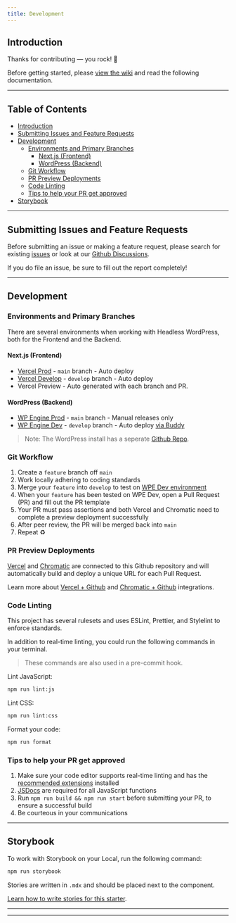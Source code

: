 ```yaml
---
title: Development
---
```


## Introduction

Thanks for contributing — you rock! 🤘

Before getting started, please [view the wiki](https://github.com/WebDevStudios/nextjs-wordpress-starter/wiki) and read the following documentation.

---

## Table of Contents <!-- omit in toc -->

- [Introduction](#introduction)
- [Submitting Issues and Feature Requests](#submitting-issues-and-feature-requests)
- [Development](#development)
  - [Environments and Primary Branches](#environments-and-primary-branches)
    - [Next.js (Frontend)](#nextjs-frontend)
    - [WordPress (Backend)](#wordpress-backend)
  - [Git Workflow](#git-workflow)
  - [PR Preview Deployments](#pr-preview-deployments)
  - [Code Linting](#code-linting)
  - [Tips to help your PR get approved](#tips-to-help-your-pr-get-approved)
- [Storybook](#storybook)

---

## Submitting Issues and Feature Requests

Before submitting an issue or making a feature request, please search for existing [issues](https://github.com/WebDevStudios/nextjs-wordpress-starter/issues) or look at our [Github Discussions](https://github.com/WebDevStudios/nextjs-wordpress-starter/discussions).

If you do file an issue, be sure to fill out the report completely!

---

## Development

### Environments and Primary Branches

There are several environments when working with Headless WordPress, both for the Frontend and the Backend.

#### Next.js (Frontend)

- [Vercel Prod](https://nextjs-wordpress-starter.vercel.app/) - `main` branch - Auto deploy
- [Vercel Develop](https://nextjs-wordpress-starter-develop.vercel.app/) - `develop` branch - Auto deploy
- Vercel Preview - Auto generated with each branch and PR.

#### WordPress (Backend)

- [WP Engine Prod](https://nextjs.wpengine.com/wp-admin/) - `main` branch - Manual releases only
- [WP Engine Dev](https://nextjsdevstart.wpengine.com/wp-admin/) - `develop` branch - Auto deploy [via Buddy](https://app.buddy.works/webdevstudios/wds-headless-wordpress/pipelines)

> Note: The WordPress install has a seperate [Github Repo](https://github.com/WebDevStudios/wds-headless-wordpress).

### Git Workflow

1. Create a `feature` branch off `main`
2. Work locally adhering to coding standards
3. Merge your `feature` into `develop` to test on [WPE Dev environment](https://nextjsdevstart.wpengine.com/wp-admin/)
4. When your `feature` has been tested on WPE Dev, open a Pull Request (PR) and fill out the PR template
5. Your PR must pass assertions and both Vercel and Chromatic need to complete a preview deployment successfully
6. After peer review, the PR will be merged back into `main`
7. Repeat ♻️

### PR Preview Deployments

[Vercel](https://vercel.com/webdevstudios/nextjs-wordpress-starter) and [Chromatic](https://www.chromatic.com/) are connected to this Github repository and will automatically build and deploy a unique URL for each Pull Request.

Learn more about [Vercel + Github](https://vercel.com/docs/git/vercel-for-github) and [Chromatic + Github](https://www.chromatic.com/features/publish) integrations.

### Code Linting

This project has several rulesets and uses ESLint, Prettier, and Stylelint to enforce standards.

In addition to real-time linting, you could run the following commands in your terminal.

> These commands are also used in a pre-commit hook.

Lint JavaScript:

```bash
npm run lint:js
```

Lint CSS:

```bash
npm run lint:css
```

Format your code:

```bash
npm run format
```

### Tips to help your PR get approved

1. Make sure your code editor supports real-time linting and has the [recommended extensions](https://github.com/WebDevStudios/nextjs-wordpress-starter/wiki/recommended-extensions) installed
2. [JSDocs](https://jsdoc.app/) are required for all JavaScript functions
3. Run `npm run build && npm run start` before submitting your PR, to ensure a successful build
4. Be courteous in your communications

---

## Storybook

To work with Storybook on your Local, run the following command:

```bash
npm run storybook
```

Stories are written in `.mdx` and should be placed next to the component.

[Learn how to write stories for this starter](https://github.com/WebDevStudios/nextjs-wordpress-starter/wiki/component-story).

---

---
